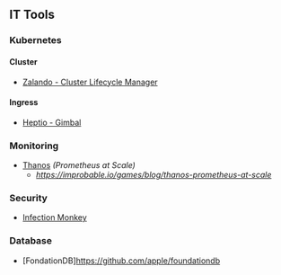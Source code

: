 ## IT Tools



### Kubernetes

#### Cluster
* [Zalando - Cluster Lifecycle Manager](https://github.com/zalando-incubator/cluster-lifecycle-manager)

#### Ingress
* [Heptio - Gimbal](https://github.com/heptio/gimbal)


### Monitoring
* [Thanos](https://github.com/improbable-eng/thanos) *(Prometheus at Scale)*
  * *https://improbable.io/games/blog/thanos-prometheus-at-scale*


### Security
* [Infection Monkey](https://github.com/guardicore/monkey)


### Database
* [FondationDB]https://github.com/apple/foundationdb
